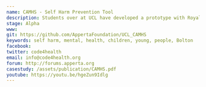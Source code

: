 ```yaml
---
name: CAMHS - Self Harm Prevention Tool
description: Students over at UCL have developed a prototype with Royal Bolton Hospital has been helping the youth community affected by mental health and behaviour disorders with the CAMHS program for the past years. We have been asked to design an interactive workbook which is going to be used by the clinicians that, during the CAMHS session with young people, are going to use to suggest topics and ways for the patient to cope with his problems. Our solution involves building a cross-platform tablet app that is going to be the companion tool for clinicians to work through the sessions and quickly provide useful contacts, open relevant websites from the app and share some notes taken during the session via email. 
stage: Alpha
www:  
git: https://github.com/AppertaFoundation/UCL_CAMHS
keywords: self harm, mental, health, children, young, people, Bolton 
facebook: 
twitter: code4health
email: info@code4health.org
forum: http://forums.apperta.org 
casestudy: /assets/publication/CAMHS.pdf
youtube: https://youtu.be/hgeZun9Idlg
--- 
```

